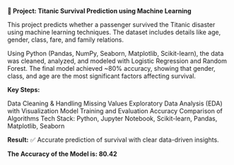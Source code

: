 **🧭 Project: Titanic Survival Prediction using Machine Learning**

This project predicts whether a passenger survived the Titanic disaster using machine learning techniques. 
The dataset includes details like age, gender, class, fare, and family relations.

Using Python (Pandas, NumPy, Seaborn, Matplotlib, Scikit-learn), the data was cleaned, analyzed, and modeled with Logistic Regression and Random Forest.
The final model achieved ~80% accuracy, showing that gender, class, and age are the most significant factors affecting survival.

**Key Steps:**

Data Cleaning & Handling Missing Values
Exploratory Data Analysis (EDA) with Visualization
Model Training and Evaluation
Accuracy Comparison of Algorithms
Tech Stack: Python, Jupyter Notebook, Scikit-learn, Pandas, Matplotlib, Seaborn

**Result:**
✅ Accurate prediction of survival with clear data-driven insights.

**The Accuracy of the Model is: 80.42**
